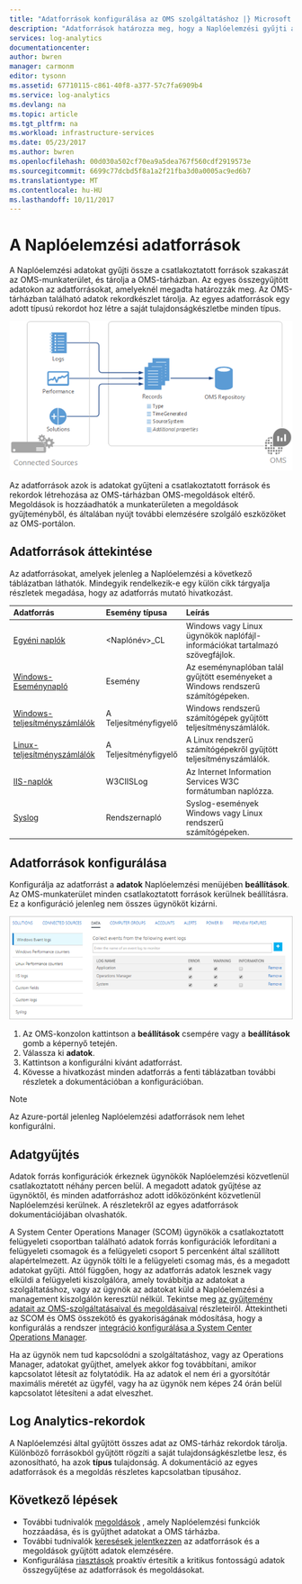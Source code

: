 ```yaml
---
title: "Adatforrások konfigurálása az OMS szolgáltatáshoz |} Microsoft Docs"
description: "Adatforrások határozza meg, hogy a Naplóelemzési gyűjti az ügynökök és egyéb kapcsolódó források adatait.  A cikkből megtudhatja, hogyan Naplóelemzési az adatforrás, konfigurálásukról részleteit ismerteti, és a különböző forrásokból elérhető összegzését tartalmazza."
services: log-analytics
documentationcenter: 
author: bwren
manager: carmonm
editor: tysonn
ms.assetid: 67710115-c861-40f8-a377-57c7fa6909b4
ms.service: log-analytics
ms.devlang: na
ms.topic: article
ms.tgt_pltfrm: na
ms.workload: infrastructure-services
ms.date: 05/23/2017
ms.author: bwren
ms.openlocfilehash: 00d030a502cf70ea9a5dea767f560cdf2919573e
ms.sourcegitcommit: 6699c77dcbd5f8a1a2f21fba3d0a0005ac9ed6b7
ms.translationtype: MT
ms.contentlocale: hu-HU
ms.lasthandoff: 10/11/2017
---
```

# <a name="data-sources-in-log-analytics"></a>A Naplóelemzési adatforrások
A Naplóelemzési adatokat gyűjti össze a csatlakoztatott források szakaszát az OMS-munkaterület, és tárolja a OMS-tárházban.  Az egyes összegyűjtött adatokon az adatforrásokat, amelyeknél megadta határozzák meg.  Az OMS-tárházban található adatok rekordkészlet tárolja.  Az egyes adatforrások egy adott típusú rekordot hoz létre a saját tulajdonságkészletbe minden típus.

![Jelentkezzen az Analytics-adatok gyűjtése](./media/log-analytics-data-sources/overview.png)

Az adatforrások azok is adatokat gyűjteni a csatlakoztatott források és rekordok létrehozása az OMS-tárházban OMS-megoldások eltérő.  Megoldások is hozzáadhatók a munkaterületen a megoldások gyűjteményből, és általában nyújt további elemzésére szolgáló eszközöket az OMS-portálon.  

## <a name="summary-of-data-sources"></a>Adatforrások áttekintése
Az adatforrásokat, amelyek jelenleg a Naplóelemzési a következő táblázatban láthatók.  Mindegyik rendelkezik-e egy külön cikk tárgyalja részletek megadása, hogy az adatforrás mutató hivatkozást.

| Adatforrás | Esemény típusa | Leírás |
|:--- |:--- |:--- |
| [Egyéni naplók](log-analytics-data-sources-custom-logs.md) |\<Naplónév\>_CL |Windows vagy Linux ügynökök naplófájl-információkat tartalmazó szövegfájlok. |
| [Windows-Eseménynapló](log-analytics-data-sources-windows-events.md) |Esemény |Az eseménynaplóban talál gyűjtött eseményeket a Windows rendszerű számítógépeken. |
| [Windows-teljesítményszámlálók](log-analytics-data-sources-performance-counters.md) |A Teljesítményfigyelő |Windows rendszerű számítógépek gyűjtött teljesítményszámlálók. |
| [Linux-teljesítményszámlálók](log-analytics-data-sources-performance-counters.md) |A Teljesítményfigyelő |A Linux rendszerű számítógépekről gyűjtött teljesítményszámlálók. |
| [IIS-naplók](log-analytics-data-sources-iis-logs.md) |W3CIISLog |Az Internet Information Services W3C formátumban naplózza. |
| [Syslog](log-analytics-data-sources-syslog.md) |Rendszernapló |Syslog-események Windows vagy Linux rendszerű számítógépeken. |

## <a name="configuring-data-sources"></a>Adatforrások konfigurálása
Konfigurálja az adatforrást a **adatok** Naplóelemzési menüjében **beállítások**.  Az OMS-munkaterület minden csatlakoztatott források kerülnek beállításra.  Ez a konfiguráció jelenleg nem összes ügynököt kizárni.

![Windows-események konfigurálása](./media/log-analytics-data-sources/configure-events.png)

1. Az OMS-konzolon kattintson a **beállítások** csempére vagy a **beállítások** gomb a képernyő tetején.
2. Válassza ki **adatok**.
3. Kattintson a konfigurálni kívánt adatforrást.
4. Kövesse a hivatkozást minden adatforrás a fenti táblázatban további részletek a dokumentációban a konfigurációban.

> [!NOTE]
> Az Azure-portál jelenleg Naplóelemzési adatforrások nem lehet konfigurálni.

## <a name="data-collection"></a>Adatgyűjtés
Adatok forrás konfigurációk érkeznek ügynökök Naplóelemzési közvetlenül csatlakoztatott néhány percen belül.  A megadott adatok gyűjtése az ügynöktől, és minden adatforráshoz adott időközönként közvetlenül Naplóelemzési kerülnek.  A részletekről az egyes adatforrások dokumentációjában olvashatók.

A System Center Operations Manager (SCOM) ügynökök a csatlakoztatott felügyeleti csoportban található adatok forrás konfigurációk lefordítani a felügyeleti csomagok és a felügyeleti csoport 5 percenként által szállított alapértelmezett.  Az ügynök tölti le a felügyeleti csomag más, és a megadott adatokat gyűjti. Attól függően, hogy az adatforrás adatok lesznek vagy elküldi a felügyeleti kiszolgálóra, amely továbbítja az adatokat a szolgáltatáshoz, vagy az ügynök az adatokat küld a Naplóelemzési a management kiszolgálón keresztül nélkül. Tekintse meg [az gyűjtemény adatait az OMS-szolgáltatásaival és megoldásaival](log-analytics-add-solutions.md#data-collection-details) részleteiről.  Áttekintheti az SCOM és OMS összekötő és gyakoriságának módosítása, hogy a konfigurálás a rendszer [integráció konfigurálása a System Center Operations Manager](log-analytics-om-agents.md).

Ha az ügynök nem tud kapcsolódni a szolgáltatáshoz, vagy az Operations Manager, adatokat gyűjthet, amelyek akkor fog továbbítani, amikor kapcsolatot létesít az folytatódik.  Ha az adatok el nem éri a gyorsítótár maximális méretét az ügyfél, vagy ha az ügynök nem képes 24 órán belül kapcsolatot létesíteni a adat elveszhet.

## <a name="log-analytics-records"></a>Log Analytics-rekordok
A Naplóelemzési által gyűjtött összes adat az OMS-tárház rekordok tárolja.  Különböző forrásokból gyűjtött rögzíti a saját tulajdonságkészletbe lesz, és azonosítható, ha azok **típus** tulajdonság.  A dokumentáció az egyes adatforrások és a megoldás részletes kapcsolatban típusához.

## <a name="next-steps"></a>Következő lépések
* További tudnivalók [megoldások](log-analytics-add-solutions.md) , amely Naplóelemzési funkciók hozzáadása, és is gyűjthet adatokat a OMS tárházba.
* További tudnivalók [keresések jelentkezzen](log-analytics-log-searches.md) az adatforrások és a megoldások gyűjtött adatok elemzésére.  
* Konfigurálása [riasztások](log-analytics-alerts.md) proaktív értesítik a kritikus fontosságú adatok összegyűjtése az adatforrások és megoldásokat.
